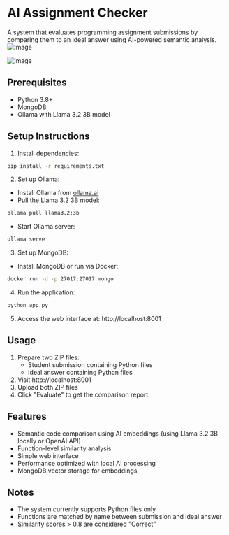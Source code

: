 # AI Assignment Checker

A system that evaluates programming assignment submissions by comparing them to an ideal answer using AI-powered semantic analysis.
![image](https://github.com/user-attachments/assets/0ec61fd1-4b22-4be2-b16a-ef35997d423a)

![image](https://github.com/user-attachments/assets/707c5b69-5d02-47f8-8d2d-4fa15859e5b5)


## Prerequisites

- Python 3.8+
- MongoDB
- Ollama with Llama 3.2 3B model

## Setup Instructions

1. Install dependencies:
```bash
pip install -r requirements.txt
```

2. Set up Ollama:
- Install Ollama from [ollama.ai](https://ollama.ai)
- Pull the Llama 3.2 3B model:
```bash
ollama pull llama3.2:3b
```
- Start Ollama server:
```bash
ollama serve
```

3. Set up MongoDB:
- Install MongoDB or run via Docker:
```bash
docker run -d -p 27017:27017 mongo
```

4. Run the application:
```bash
python app.py
```

5. Access the web interface at: http://localhost:8001

## Usage

1. Prepare two ZIP files:
   - Student submission containing Python files
   - Ideal answer containing Python files
2. Visit http://localhost:8001
3. Upload both ZIP files
4. Click "Evaluate" to get the comparison report

## Features

- Semantic code comparison using AI embeddings (using Llama 3.2 3B locally or OpenAI API)
- Function-level similarity analysis
- Simple web interface
- Performance optimized with local AI processing
- MongoDB vector storage for embeddings

## Notes

- The system currently supports Python files only
- Functions are matched by name between submission and ideal answer
- Similarity scores > 0.8 are considered "Correct" 
